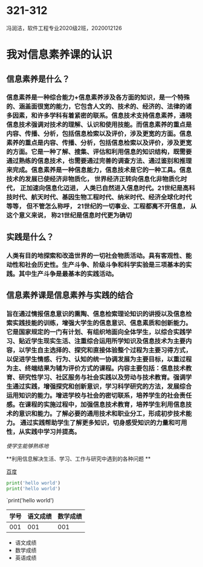 # 321-312

冯润洁，软件工程专业2020级2班，2020012126

# 我对信息素养课的认识

## 信息素养是什么？

### 信息素养是一种综合能力+信息素养涉及各方面的知识，是一个特殊的、涵盖面很宽的能力，它包含人文的、技术的、经济的、法律的诸多因素，和许多学科有着紧密的联系。信息技术支持信息素养，通晓信息技术强调对技术的理解、认识和使用技能。而信息素养的重点是内容、传播、分析，包括信息检索以及评价，涉及更宽的方面。信息素养的重点是内容、传播、分析，包括信息检索以及评价，涉及更宽的方面。它是一种了解、搜集、评估和利用信息的知识结构，既需要通过熟练的信息技术，也需要通过完善的调查方法、通过鉴别和推理来完成。信息素养是一种信息能力，信息技术是它的一种工具。信息技术的发展已使经济非物质化， 世界经济正转向信息化非物质化时代， 正加速向信息化迈进， 人类已自然进入信息时代。21世纪是高科技时代、航天时代、基因生物工程时代、纳米时代、经济全球化时代等等， 但不管怎么称呼， 21世纪的一切事业、工程都离不开信息， 从这个意义来说， 称21世纪是信息时代更为确切

## 实践是什么？

### 人类有目的地探索和改造世界的一切社会物质活动。具有客观性、能动性和社会历史性。生产斗争、阶级斗争和科学实验是三项基本的实践。其中生产斗争是最基本的实践活动。

## 信息素养课是信息素养与实践的结合

### **旨在通过情报信息意识的熏陶、信息检索理论知识的讲授以及信息检索实践技能的训练，增强大学生的信息意识、信息素质和创新能力。它是国家规定的一门有计划、有组织地面向全体学生，以综合实践学习、贴近学生现实生活、注重综合运用所学知识及信息技术为主要内容，以学生自主选择的、探究和直接体验整个过程为主要习得方式，以促进学生情感、行为、认知的统一协调发展为主要目标，以重过程为主、终端结果为辅为评价方式的课程。内容主要包括：信息技术教育、研究性学习、社区服务与社会实践以及劳动与技术教育。强调学生通过实践，增强探究和创新意识，学习科学研究的方法，发展综合运用知识的能力。增进学校与社会的密切联系，培养学生的社会责任感。在课程的实施过程中，加强信息技术教育，培养学生利用信息技术的意识和能力。了解必要的通用技术和职业分工，形成初步技术能力。 通过实践帮助学生了解更多知识，切身感受知识的力量和可用性，从实践中学习并提高。** 

*使学生能够熟练地* 

**利用信息解决生活、学习、工作与研究中遇到的各种问题 **

 [百度](https://www.baidu.com)  

```python
print('hello world')
print('hello world')
```

`print('hello world')

| 学号 | 语文成绩 | 数学成绩 |
| ---- | -------- | -------- |
| 001  | 001      | 001      |

- 语文成绩
- 数学成绩
- 英语成绩